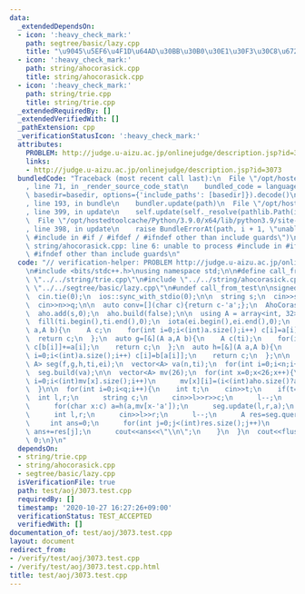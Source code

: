 ```yaml
---
data:
  _extendedDependsOn:
  - icon: ':heavy_check_mark:'
    path: segtree/basic/lazy.cpp
    title: "\u9045\u5EF6\u4F1D\u64AD\u30BB\u30B0\u30E1\u30F3\u30C8\u6728"
  - icon: ':heavy_check_mark:'
    path: string/ahocorasick.cpp
    title: string/ahocorasick.cpp
  - icon: ':heavy_check_mark:'
    path: string/trie.cpp
    title: string/trie.cpp
  _extendedRequiredBy: []
  _extendedVerifiedWith: []
  _pathExtension: cpp
  _verificationStatusIcon: ':heavy_check_mark:'
  attributes:
    PROBLEM: http://judge.u-aizu.ac.jp/onlinejudge/description.jsp?id=3073
    links:
    - http://judge.u-aizu.ac.jp/onlinejudge/description.jsp?id=3073
  bundledCode: "Traceback (most recent call last):\n  File \"/opt/hostedtoolcache/Python/3.9.0/x64/lib/python3.9/site-packages/onlinejudge_verify/documentation/build.py\"\
    , line 71, in _render_source_code_stat\n    bundled_code = language.bundle(stat.path,\
    \ basedir=basedir, options={'include_paths': [basedir]}).decode()\n  File \"/opt/hostedtoolcache/Python/3.9.0/x64/lib/python3.9/site-packages/onlinejudge_verify/languages/cplusplus.py\"\
    , line 193, in bundle\n    bundler.update(path)\n  File \"/opt/hostedtoolcache/Python/3.9.0/x64/lib/python3.9/site-packages/onlinejudge_verify/languages/cplusplus_bundle.py\"\
    , line 399, in update\n    self.update(self._resolve(pathlib.Path(included), included_from=path))\n\
    \  File \"/opt/hostedtoolcache/Python/3.9.0/x64/lib/python3.9/site-packages/onlinejudge_verify/languages/cplusplus_bundle.py\"\
    , line 398, in update\n    raise BundleErrorAt(path, i + 1, \"unable to process\
    \ #include in #if / #ifdef / #ifndef other than include guards\")\nonlinejudge_verify.languages.cplusplus_bundle.BundleErrorAt:\
    \ string/ahocorasick.cpp: line 6: unable to process #include in #if / #ifdef /\
    \ #ifndef other than include guards\n"
  code: "// verification-helper: PROBLEM http://judge.u-aizu.ac.jp/onlinejudge/description.jsp?id=3073\n\
    \n#include <bits/stdc++.h>\nusing namespace std;\n\n#define call_from_test\n#include\
    \ \"../../string/trie.cpp\"\n#include \"../../string/ahocorasick.cpp\"\n#include\
    \ \"../../segtree/basic/lazy.cpp\"\n#undef call_from_test\n\nsigned main(){\n\
    \  cin.tie(0);\n  ios::sync_with_stdio(0);\n\n  string s;\n  cin>>s;\n  int n,q;\n\
    \  cin>>n>>q;\n\n  auto conv=[](char c){return c-'a';};\n  AhoCorasick<26> aho(conv);\n\
    \  aho.add(s,0);\n  aho.build(false);\n\n  using A = array<int, 32>;\n  A ti,ei;\n\
    \  fill(ti.begin(),ti.end(),0);\n  iota(ei.begin(),ei.end(),0);\n  auto f=[&](A\
    \ a,A b){\n    A c;\n    for(int i=0;i<(int)a.size();i++) c[i]=a[i]+b[i];\n  \
    \  return c;\n  };\n  auto g=[&](A a,A b){\n    A c(ti);\n    for(int i=0;i<(int)a.size();i++)\
    \ c[b[i]]+=a[i];\n    return c;\n  };\n  auto h=[&](A a,A b){\n    A c;\n    for(int\
    \ i=0;i<(int)a.size();i++) c[i]=b[a[i]];\n    return c;\n  };\n\n  SegmentTree<A,\
    \ A> seg(f,g,h,ti,ei);\n  vector<A> va(n,ti);\n  for(int i=0;i<n;i++) va[i][0]=1;\n\
    \  seg.build(va);\n\n  vector<A> mv(26);\n  for(int x=0;x<26;x++){\n    for(int\
    \ i=0;i<(int)mv[x].size();i++)\n      mv[x][i]=(i<(int)aho.size()?aho.move(i,char('a'+x)):i);\n\
    \  }\n\n  for(int i=0;i<q;i++){\n    int t;\n    cin>>t;\n    if(t==1){\n    \
    \  int l,r;\n      string c;\n      cin>>l>>r>>c;\n      l--;\n      A a=ei;\n\
    \      for(char x:c) a=h(a,mv[x-'a']);\n      seg.update(l,r,a);\n    }\n    if(t==2){\n\
    \      int l,r;\n      cin>>l>>r;\n      l--;\n      A res=seg.query(l,r);\n \
    \     int ans=0;\n      for(int j=0;j<(int)res.size();j++)\n        if(j<(int)aho.size()&&aho.count(j))\
    \ ans+=res[j];\n      cout<<ans<<\"\\n\";\n    }\n  }\n  cout<<flush;\n  return\
    \ 0;\n}\n"
  dependsOn:
  - string/trie.cpp
  - string/ahocorasick.cpp
  - segtree/basic/lazy.cpp
  isVerificationFile: true
  path: test/aoj/3073.test.cpp
  requiredBy: []
  timestamp: '2020-10-27 16:27:26+09:00'
  verificationStatus: TEST_ACCEPTED
  verifiedWith: []
documentation_of: test/aoj/3073.test.cpp
layout: document
redirect_from:
- /verify/test/aoj/3073.test.cpp
- /verify/test/aoj/3073.test.cpp.html
title: test/aoj/3073.test.cpp
---
```

